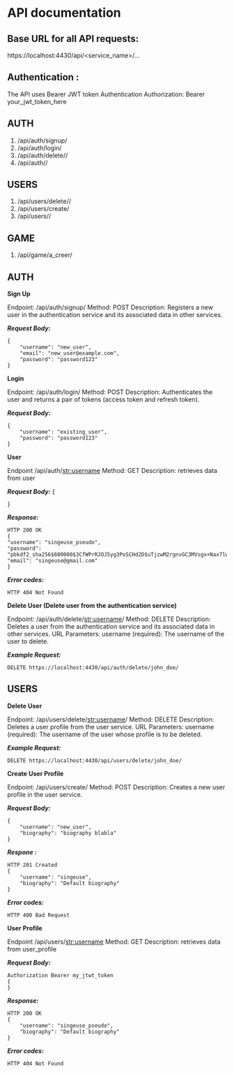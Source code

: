 <h1>API documentation</h1>

<h2>Base URL for all API requests:</h2>

https://localhost:4430/api/<service_name>/...

<h2>Authentication :</h2>

The API uses Bearer JWT token Authentication
Authorization: Bearer your_jwt_token_here

<h2>AUTH</h2>

<ol>
  <li>/api/auth/signup/</li>
  <li>/api/auth/login/</li>
  <li>/api/auth/delete/<str:username>/ </li>
  <li>/api/auth/<str:username>/</li>
</ol>

<h2>USERS</h2>

<ol>
  <li>/api/users/delete/<str:username>/</li>
  <li>/api/users/create/</li>
  <li>/api/users/<str:username>/</li>
</ol>

<h2>GAME</h2>

<ol>
  <li>/api/game/a_creer/</li>
</ol>

<h2>AUTH</h2>

**Sign Up**

Endpoint: /api/auth/signup/
Method: POST
Description: Registers a new user in the authentication service and its associated data in other services.
    
***Request Body:***

    {
        "username": "new_user",
        "email": "new_user@example.com",
        "password": "password123"
    }

**Login**

Endpoint: /api/auth/login/
Method: POST
Description: Authenticates the user and returns a pair of tokens (access token and refresh token).

***Request Body:***

    {
        "username": "existing_user",
        "password": "password123"
    }

**User**

Endpoint /api/auth/<str:username>
Method: GET 
Description: retrieves data from user

***Request Body:***
    {

    }

***Response:***

    HTTP 200 OK
    {
    "username": "singeuse_pseudo",
    "password": "pbkdf2_sha256$600000$3CfWPrRJOJ5yg3PoSCHd2D$uTjzwM2rgnvGC3MVsgx+Nax7lwxGNP/V8nT4lxRRBQs=",
    "email": "singeuse@gmail.com"
    }

***Error codes:***

    HTTP 404 Not Found

**Delete User (Delete user from the authentication service)**

Endpoint: /api/auth/delete/<str:username>/
Method: DELETE
Description: Deletes a user from the authentication service and its associated data in other services.
URL Parameters:
    username (required): The username of the user to delete.

***Example Request:***

    DELETE https://localhost:4430/api/auth/delete/john_doe/


<h2>USERS</h2>

**Delete User**

Endpoint: /api/users/delete/<str:username>/
Method: DELETE
Description: Deletes a user profile from the user service.
URL Parameters:
    username (required): The username of the user whose profile is to be deleted.

***Example Request:***

    DELETE https://localhost:4430/api/users/delete/john_doe/

**Create User Profile**

Endpoint: /api/users/create/
Method: POST
Description: Creates a new user profile in the user service.

***Request Body:***

    {
        "username": "new_user",
        "biography": "biography blabla"
    }
    
***Respone :***

    HTTP 201 Created
    {
        "username": "singeuse",
        "biography": "Default biography"
    }
    
***Error codes:***

    HTTP 400 Bad Request

**User Profile**

Endpoint /api/users/<str:username>
Method: GET 
Description: retrieves data from user_profile

***Request Body:***

    Authorization Bearer my_jtwt_token
    {
    }
    
***Response:***

    HTTP 200 OK
    {
        "username": "singeuse_pseudo",
        "biography": "Default biography"
    }
    
***Error codes:***

    HTTP 404 Not Found

